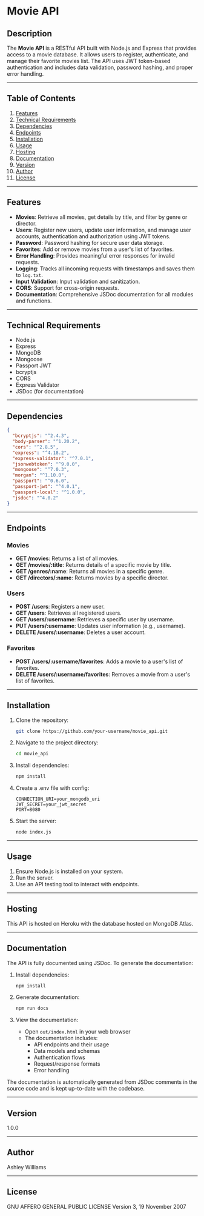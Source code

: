 # Movie API

## Description

The **Movie API** is a RESTful API built with Node.js and Express that provides access to a movie database. It allows users to register, authenticate, and manage their favorite movies list. The API uses JWT token-based authentication and includes data validation, password hashing, and proper error handling.

---

## Table of Contents

1. [Features](#features)
2. [Technical Requirements](#technical-requirements)
3. [Dependencies](#dependencies)
4. [Endpoints](#endpoints)
5. [Installation](#installation)
6. [Usage](#usage)
7. [Hosting](#hosting)
8. [Documentation](#documentation)
9. [Version](#version)
10. [Author](#author)
11. [License](#license)

---

## Features

- **Movies**: Retrieve all movies, get details by title, and filter by genre or director.
- **Users**: Register new users, update user information, and manage user accounts, authentication and authorization using JWT tokens. 
- **Password**: Password hashing for secure user data storage. 
- **Favorites**: Add or remove movies from a user's list of favorites.
- **Error Handling**: Provides meaningful error responses for invalid requests.
- **Logging**: Tracks all incoming requests with timestamps and saves them to `log.txt`.
- **Input Validation**: Input validation and sanitization. 
- **CORS**: Support for cross-origin requests.
- **Documentation**: Comprehensive JSDoc documentation for all modules and functions.

---

## Technical Requirements

- Node.js
- Express
- MongoDB
- Mongoose
- Passport JWT
- bcryptjs
- CORS
- Express Validator
- JSDoc (for documentation)

---

## Dependencies

```json
{
  "bcryptjs": "^2.4.3",
  "body-parser": "^1.20.2",
  "cors": "^2.8.5",
  "express": "^4.18.2",
  "express-validator": "^7.0.1",
  "jsonwebtoken": "^9.0.0",
  "mongoose": "^7.0.3",
  "morgan": "^1.10.0",
  "passport": "^0.6.0",
  "passport-jwt": "^4.0.1",
  "passport-local": "^1.0.0",
  "jsdoc": "^4.0.2"
}
```

---

## Endpoints

### Movies
- **GET /movies**: Returns a list of all movies.
- **GET /movies/:title**: Returns details of a specific movie by title.
- **GET /genres/:name**: Returns all movies in a specific genre.
- **GET /directors/:name**: Returns movies by a specific director.

### Users
- **POST /users**: Registers a new user.
- **GET /users**: Retrieves all registered users.
- **GET /users/:username**: Retrieves a specific user by username.
- **PUT /users/:username**: Updates user information (e.g., username).
- **DELETE /users/:username**: Deletes a user account.

### Favorites
- **POST /users/:username/favorites**: Adds a movie to a user's list of favorites.
- **DELETE /users/:username/favorites**: Removes a movie from a user's list of favorites.

---

## Installation

1. Clone the repository:
   ```bash
   git clone https://github.com/your-username/movie_api.git
   ```
2. Navigate to the project directory:
   ```bash
   cd movie_api
   ```
3. Install dependencies:
   ```bash
   npm install 
   ```
4. Create a .env file with config: 
   ```
   CONNECTION_URI=your_mongodb_uri
   JWT_SECRET=your_jwt_secret
   PORT=8080
   ```
5. Start the server: 
   ```bash
   node index.js 
   ```

--- 

## Usage 

1. Ensure Node.js is installed on your system. 
2. Run the server. 
3. Use an API testing tool to interact with endpoints. 

---

## Hosting

This API is hosted on Heroku with the database hosted on MongoDB Atlas.

---

## Documentation

The API is fully documented using JSDoc. To generate the documentation:

1. Install dependencies:
   ```bash
   npm install
   ```

2. Generate documentation:
   ```bash
   npm run docs
   ```

3. View the documentation:
   - Open `out/index.html` in your web browser
   - The documentation includes:
     - API endpoints and their usage
     - Data models and schemas
     - Authentication flows
     - Request/response formats
     - Error handling

The documentation is automatically generated from JSDoc comments in the source code and is kept up-to-date with the codebase.

---

## Version

1.0.0

---

## Author

Ashley Williams

---

## License

GNU AFFERO GENERAL PUBLIC LICENSE
Version 3, 19 November 2007

